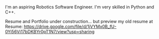 I'm an aspiring Robotics Software Engineer. I'm very skilled in Python and C++. 

Resume and Portfolio under construction... but preview my old resume at
Resume: https://drive.google.com/file/d/1jVYMx0B_fU-0Yi56Vi17bDKBYr0pT1N7/view?usp=sharing
